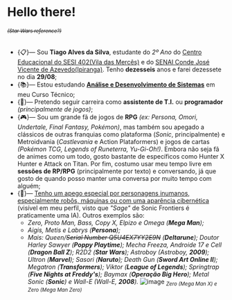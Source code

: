 # Hello there!
###### <sub>~~(Star Wars reference?)~~</sub>

- {📋}— Sou **Tiago Alves da Silva**, estudante do _2º Ano_ do <ins>Centro Educacional do SESI 402(Vila das Mercês)</ins> e do <ins>SENAI Conde José Vicente de Azevedo(Ipiranga)</ins>. Tenho **dezesseis** anos e farei dezessete no dia **29/08**;
- {📚}— Estou estudando <ins>**Análise e Desenvolvimento de Sistemas**</ins> em meu Curso Técnico;
- {👾}— Pretendo seguir carreira como **assistente de T.I.** ou **programador** *(principalmente de jogos)*;
- {🎮}— Sou um grande fã de jogos de **RPG** *(ex: Persona, Omori, Undertale, Final Fantasy, Pokémon)*, mas também sou apegado a clássicos de outras franquias como plataforma (*Sonic*, principalmente) e Metroidvania (*Castlevania* e Action Plataformers) e jogos de cartas *(Pokémon TCG, Legends of Runeterra, Yu-Gi-Oh!)*. Embora não seja fã de animes como um todo, gosto bastante de específicos como Hunter X Hunter e Attack on Titan. Por fim, costumo usar meu tempo livre em **sessões de RP/RPG** (principalmente por texto) e conversando, já que gosto de quando posso manter uma conversa por muito tempo com alguém;
- {🤖}— <ins>Tenho um apego especial por personagens inumanos, especialmente robôs, máquinas ou com uma aparência cibernética</ins> (visível em meu perfil, visto que *"Sage"* de Sonic Frontiers é praticamente uma IA). Outros exemplos são:
  - *Zero, Proto Man, Bass, Copy X, Elpizo e Omega (**Mega Man**);*
  - *Aigis, Metis e Labrys (**Persona**);*
  - *Mais: Queen/~~Serial Number Q5U4EX7YY2E9N~~ (**Deltarune**); Doutor Harley Sawyer (**Poppy Playtime**); Mecha Freeza, Androide 17 e Cell (**Dragon Ball Z**); R2D2 (**Star Wars**); Astroboy (Astroboy, **2009**); Ultron (**Marvel**); Sasori (**Naruto**); Death Gun (**Sword Art Online II**); Megatron (**Transformers**); Viktor (**League of Legends**); Springtrap (**Five Nights at Freddy's**); Baymax (**Operação Big Hero**); Metal Sonic (**Sonic**) e Wall-E (Wall-E, **2008**).*
![image](https://github.com/user-attachments/assets/3c2ca3c1-c2ab-45a4-8012-33b8fa4956f6)
<sub>*Zero (Mega Man X) e Zero (Mega Man Zero)*</sub>
